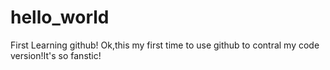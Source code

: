 # hello_world
First Learning github!
Ok,this my first time to use github to contral my code version!It's so fanstic!
